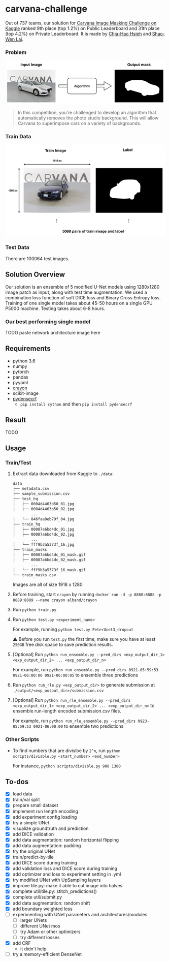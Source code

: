 # carvana-challenge
Out of 737 teams, our solution for [Carvana Image Masking Challenge on Kaggle](https://www.kaggle.com/c/carvana-image-masking-challenge) ranked 9th place (top 1.2%) on Public Leaderboard and 31th place (top 4.2%) on Private Leaderboard. It is made by [Chia-Hao Hsieh](https://github.com/chplushsieh) and [Shao-Wen Lai](https://github.com/judichunt).

### Problem

![Problem: remove background from car image](https://github.com/chplushsieh/carvana-challenge/blob/master/figures/problem.png "Problem")

> In this competition, you’re challenged to develop an algorithm that automatically removes the photo studio background. This will allow Carvana to superimpose cars on a variety of backgrounds.

### Train Data

![Train Data contains 5088 pairs of train image and label. ](https://github.com/chplushsieh/carvana-challenge/blob/master/figures/data.png "Train Data")

### Test Data

There are 100064 test images.

## Solution Overview

Our solution is an ensemble of 5 modified U-Net models using 1280x1280 image patch as input, along with test time augmentation. We used a combination loss function of soft DICE loss and Binary Cross Entropy loss. Training of one single model takes about 45-50 hours on a single GPU P5000 machine. Testing takes about 6-8 hours. 

### Our best performing single model

TODO paste network architecture image here

## Requirements
* python 3.6
* numpy
* pytorch
* pandas
* pyyaml
* [crayon](https://github.com/torrvision/crayon)
* scikit-image
* [pydensecrf](https://github.com/lucasb-eyer/pydensecrf)
    * `pip install cython` and then `pip install pydensecrf`

## Result

TODO

## Usage

### Train/Test
1. Extract data downloaded from Kaggle to `./data`:

   ```
   data
   ├── metadata.csv
   ├── sample_submission.csv
   ├── test_hq
   │   ├── 0004d4463b50_01.jpg
   │   ├── 0004d4463b50_02.jpg
           ...
   │   └── 846faa0eb79f_04.jpg
   ├── train_hq
   │   ├── 00087a6bd4dc_01.jpg
   │   ├── 00087a6bd4dc_02.jpg
           ...
   │   └── fff9b3a5373f_16.jpg
   ├── train_masks
   │   ├── 00087a6bd4dc_01_mask.gif
   │   ├── 00087a6bd4dc_02_mask.gif
           ...
   │   └── fff9b3a5373f_16_mask.gif
   └── train_masks.csv
   ```

   Images are all of size 1918 x 1280    

2. Before training, start `crayon` by running `docker run -d -p 8888:8888 -p 8889:8889 --name crayon alband/crayon`

3. Run `python train.py`

4. Run `python test.py <experiment_name>`

   For example, running `python test.py PeterUnet3_dropout`

   :warning: Before you run `test.py` the first time, make sure you have at least `250GB` free disk space to save prediction results.

5. [Optional] Run `python run_ensemble.py --pred_dirs <exp_output_dir_1> <exp_output_dir_2> ... <exp_output_dir_n>`

   For example, run `python run_ensemble.py --pred_dirs 0921-05:59:53 0921-06:00:00 0921-06:00:05` to ensemble three predictions

6. Run `python run_rle.py <exp_output_dir>` to generate submission at `./output/<exp_output_dir>/submission.csv`

7. [Optional] Run `python run_rle_ensemble.py --pred_dirs <exp_output_dir_1> <exp_output_dir_2> ... <exp_output_dir_n>` to ensemble run-length encoded submission.csv files.

   For example, run `python run_rle_ensemble.py --pred_dirs 0923-05:59:53 0921-06:00:00` to ensemble two predictions

### Other Scripts

* To find numbers that are divislbe by `2^n`, run `python scripts/divisble.py <start_number> <end_number>`

   For instance, `python scripts/divisble.py 900 1300`

## To-dos

- [x] load data
- [x] train/val split
- [x] prepare small dataset
- [x] implement run length encoding
- [x] add experiment config loading
- [x] try a simple UNet
- [x] visualize groundtruth and prediction
- [x] add DICE validation
- [x] add data augmentation: random horizontal flipping
- [x] add data augmentation: padding
- [x] try the original UNet
- [x] train/predict-by-tile
- [x] add DICE score during training
- [x] add validation loss and DICE score during training
- [x] add optimizer and loss to experiment setting in .yml
- [x] try modified UNet with UpSampling layers
- [x] improve tile.py: make it able to cut image into halves
- [x] complete util/tile.py: stitch_predictions()
- [x] complete util/submit.py
- [x] add data augmentation: random shift
- [x] add boundary weighted loss
- [ ] experimenting with UNet parameters and architectures/modules
    - [ ] larger UNets
    - [ ] different UNet mos
    - [ ] try Adam or other optimizers
    - [ ] try different losses
- [x] add CRF
    - it didn't help
- [ ] try a memory-efficient DenseNet
